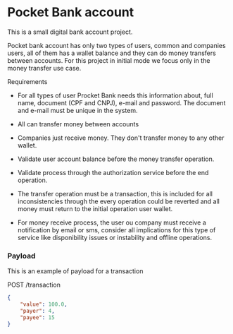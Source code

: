 # Pocket Bank account
This is a small digital bank account project.

Pocket bank account has only two types of users, common and companies users, all of them has a wallet balance and they can do money transfers between accounts. For this project in initial mode we focus only in the money transfer use case.

Requirements

-  For all types of user Procket Bank needs this information about, full name, document (CPF and CNPJ), e-mail and password. The document and e-mail must be unique in the system.
  
-   All can transfer money between accounts

-   Companies just receive money. They don't transfer money to any other wallet.

-  Validate user account balance before the money transfer operation.

-  Validate process through the authorization service before the end operation.

-  The transfer operation must be a transaction, this is included for all inconsistencies through the every operation could be reverted and all money must return to the initial operation user wallet.

-  For money receive process, the user ou company must receive a notification by email or sms, consider all implications for this type of service like disponibility issues or instability and offline operations.

### Payload

This is an example of payload for a transaction

POST /transaction

```json
{
    "value": 100.0,
    "payer": 4,
    "payee": 15
}
```
